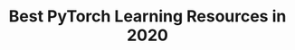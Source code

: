 ---
title: "Best PyTorch Learning Resources in 2020"
excerpt: "A handpicked collection of PyTorch learning resources. PyTorch is an open source machine learning library based on the Torch library, used for applications such as computer vision and natural language processing. It is primarily developed by Facebook's AI Research lab."
type: collection
heat: 25234

items:
  - courses/pytorch-deep-learning-with-pytorch-a-60-minute-blitz
  - courses/coursera-deep-neural-networks-with-pytorch
  - courses/edx-deep-learning-with-python-and-pytorch

levels:
  - Beginner
  - Intermediate
  - Advanced

topics:
  - AI
  - Facebook AI

images:
  - url: https://upload.wikimedia.org/wikipedia/commons/9/96/Pytorch_logo.png
    width: 1025
    height: 205
    title: PyTorch
---